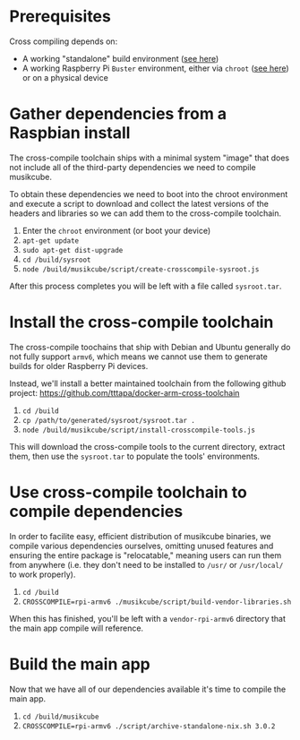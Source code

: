 # Prerequisites

Cross compiling depends on:

- A working "standalone" build environment ([see here](build-standalone-unix.md))
- A working Raspberry Pi `Buster` environment, either via `chroot` ([see here](rpi-buster-chroot.md)) or on a physical device

# Gather dependencies from a Raspbian install

The cross-compile toolchain ships with a minimal system "image" that does not include all of the third-party dependencies we need to compile musikcube.

To obtain these dependencies we need to boot into the chroot environment and execute a script to download and collect the latest versions of the headers and libraries so we can add them to the cross-compile toolchain.

1. Enter the `chroot` environment (or boot your device)
2. `apt-get update`
3. `sudo apt-get dist-upgrade`
4. `cd /build/sysroot`
5. `node /build/musikcube/script/create-crosscompile-sysroot.js`

After this process completes you will be left with a file called `sysroot.tar`.

# Install the cross-compile toolchain

The cross-compile toochains that ship with Debian and Ubuntu generally do not fully support `armv6`, which means we cannot use them to generate builds for older Raspberry Pi devices.

Instead, we'll install a better maintained toolchain from the following github project: https://github.com/tttapa/docker-arm-cross-toolchain

1. `cd /build`
2. `cp /path/to/generated/sysroot/sysroot.tar .`
3. `node /build/musikcube/script/install-crosscompile-tools.js`

This will download the cross-compile tools to the current directory, extract them, then use the `sysroot.tar` to populate the tools' environments.

# Use cross-compile toolchain to compile dependencies

In order to facilite easy, efficient distribution of musikcube binaries, we compile various dependencies ourselves, omitting unused features and ensuring the entire package is "relocatable," meaning users can run them from anywhere (i.e. they don't need to be installed to `/usr/` or `/usr/local/` to work properly).

1. `cd /build`
2. `CROSSCOMPILE=rpi-armv6 ./musikcube/script/build-vendor-libraries.sh`

When this has finished, you'll be left with a `vendor-rpi-armv6` directory that the main app compile will reference.

# Build the main app

Now that we have all of our dependencies available it's time to compile the main app.

1. `cd /build/musikcube`
2. `CROSSCOMPILE=rpi-armv6 ./script/archive-standalone-nix.sh 3.0.2`
